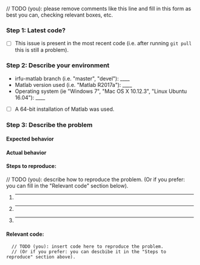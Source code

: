 // TODO (you): please remove comments like this line and fill in this form as best you can, checking relevant boxes, etc.

### Step 1: Latest code?
- [ ] This issue is present in the most recent code (i.e. after running ```git pull``` this is still a problem).


### Step 2: Describe your environment
 * irfu-matlab branch (i.e. "master", "devel"): ____
 * Matlab version used (i.e. "Matlab R2017a"): ____
 * Operating system (ie "Windows 7", "Mac OS X 10.12.3", "Linux Ubuntu 16.04"): ____
 - [ ] A 64-bit installation of Matlab was used.


### Step 3: Describe the problem

#### Expected behavior


#### Actual behavior


#### Steps to reproduce:
  // TODO (you): describe how to reproduce the problem. (Or if you prefer: you can fill in the "Relevant code" section below).
  1. _____
  2. _____
  3. _____

#### Relevant code:

  ```
    // TODO (you): insert code here to reproduce the problem.
    // (Or if you prefer: you can descbibe it in the "Steps to reproduce" section above).
  ```
